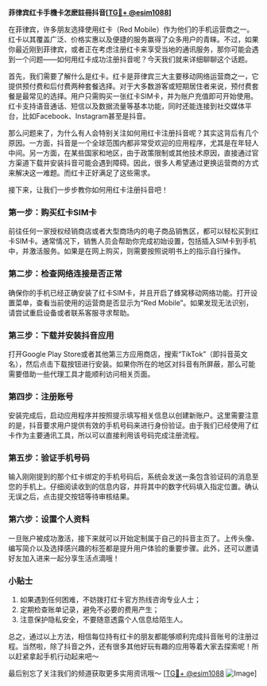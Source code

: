 **菲律宾红卡手機卡怎麽註冊抖音[[TG💪+ @esim1088](https://t.me/s/esim1088)]**

在菲律宾，许多朋友选择使用红卡（Red Mobile）作为他们的手机运营商之一。红卡以其覆盖广泛、价格实惠以及便捷的服务赢得了众多用户的青睐。不过，如果你最近刚到菲律宾，或者正在考虑注册红卡来享受当地的通讯服务，那你可能会遇到一个问题——如何用红卡成功注册抖音呢？今天我们就来详细聊聊这个话题。

首先，我们需要了解什么是红卡。红卡是菲律宾三大主要移动网络运营商之一，它提供预付费和后付费两种套餐选择。对于大多数游客或短期居住者来说，预付费套餐是最常见的选择。用户只需购买一张红卡SIM卡，并为账户充值即可开始使用。红卡支持语音通话、短信以及数据流量等基本功能，同时还能连接到社交媒体平台，比如Facebook、Instagram甚至是抖音。

那么问题来了，为什么有人会特别关注如何用红卡注册抖音呢？其实这背后有几个原因。一方面，抖音是一个全球范围内都非常受欢迎的应用程序，尤其是在年轻人中间。另一方面，在某些国家和地区，由于政策限制或其他技术原因，直接通过官方渠道下载并安装抖音可能会遇到障碍。因此，很多人希望通过更换运营商的方式来解决这一难题。而红卡正好满足了这些需求。

接下来，让我们一步步教你如何用红卡注册抖音吧！

### 第一步：购买红卡SIM卡

前往任何一家授权经销商店或者大型商场内的电子商品销售区，都可以轻松买到红卡SIM卡。通常情况下，销售人员会帮助你完成初始设置，包括插入SIM卡到手机中，并激活服务。如果是在网上购买，则需要按照说明书上的指示自行操作。

### 第二步：检查网络连接是否正常

确保你的手机已经正确安装了红卡SIM卡，并且开启了蜂窝移动网络功能。打开设置菜单，查看当前使用的运营商是否显示为“Red Mobile”。如果发现无法识别，请尝试重启设备或者联系客服寻求帮助。

### 第三步：下载并安装抖音应用

打开Google Play Store或者其他第三方应用商店，搜索“TikTok”（即抖音英文名），然后点击下载按钮进行安装。如果你所在的地区对抖音有所屏蔽，那么可能需要借助一些代理工具才能顺利访问相关页面。

### 第四步：注册账号

安装完成后，启动应用程序并按照提示填写相关信息以创建新账户。这里需要注意的是，抖音要求用户提供有效的手机号码来进行身份验证。由于我们已经使用了红卡作为主要通讯工具，所以可以直接利用该号码完成注册流程。

### 第五步：验证手机号码

输入刚刚提到的那个红卡绑定的手机号码后，系统会发送一条包含验证码的消息至您的手机上。仔细阅读收到的信息内容，并将其中的数字代码填入指定位置。确认无误之后，点击提交按钮等待审核结果。

### 第六步：设置个人资料

一旦账户被成功激活，接下来就可以开始定制属于自己的抖音主页了。上传头像、编写简介以及选择感兴趣的标签都是提升用户体验的重要步骤。此外，还可以邀请好友加入进来一起分享生活点滴哦！

### 小贴士

1. 如果遇到任何困难，不妨拨打红卡官方热线咨询专业人士；
2. 定期检查账单记录，避免不必要的费用产生；
3. 注意保护隐私安全，不要随意透露个人信息给陌生人。

总之，通过以上方法，相信每位持有红卡的朋友都能够顺利完成抖音账号的注册过程。当然啦，除了抖音之外，还有很多其他好玩有趣的应用等着大家去探索呢！所以赶紧拿起手机行动起来吧～

最后别忘了关注我们的频道获取更多实用资讯哦～ [[TG💪+ @esim1088](https://t.me/s/esim1088) ![Image](https://i.postimg.cc/4NQfJmqS/Snipaste-2025-05-13-00-14-12.png)]